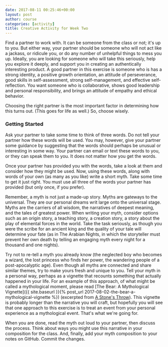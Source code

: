 ```yaml
---
date: 2017-08-11 00:25:46+00:00
layout: post
author: course
categories: [activity]
title: Creative Activity for Week Two
---
```


Find a partner to work with. It can be someone from the class or not; it's up to you. But either way, your partner should be someone who will not act like a jackass, or ridicule you, or do any number of unhelpful things to mess you up. Ideally, you are looking for someone who will take this seriously, help you explore it deeply, and support you in creating an authentically interesting product. A good partner in this exercise is someone who is has a strong identity, a positive growth orientation, an attitude of perseverance, good skills in self-assessment, strong self-management, and effective self-reflection. You want someone who is collaborative, shows good leadership and personal responsibility, and brings an attitude of empathy and ethical behavior.

Choosing the right partner is the most important factor in determining how this turns out. (This goes for life as well.) So, choose wisely.

### Getting Started

Ask your partner to take some time to think of three words. Do not tell your partner how these words will be used. You may, however, give your partner some guidance by suggesting that the words should perhaps be unusual or interesting in some way. Your partner can email or text these words to you, or they can speak them to you. It does not matter how you get the words.

Once your partner has provided you with the words, take a look at them and consider how they might be used. Now, using these words, along with words of your own (as many as you like) write a short myth. Take some time to get it just right. You must use all three of the words your partner has provided (but only once, if you prefer).

Remember, a myth is not just a made-up story. Myths are gateways to the universal. They are our personal dreams writ large onto the universal stage. Myths are the carriers of all wisdom, the narratives of deepest meaning, and the tales of greatest power. When writing your myth, consider options such as an origin story, a teaching story, a creation story, a story about the play of elemental forces in the world. Take the task seriously, as though you were the scribe for an ancient king and the quality of your tale will determine your fate (as in The Arabian Nights, in which the storyteller must prevent her own death by telling an engaging myth every night for a thousand and one nights).

Try not to re-tell a myth you already know (the neglected boy who becomes a wizard, the lost princess who finds her power, the wandering people of a post-apocalyptic age). Even though all myths are connected and share similar themes, try to make yours fresh and unique to you. Tell your myth in a personal way, perhaps as a vignette that recounts something that actually happened in your life. For an example of this approach, of what might be called a mythological moment, please read [The Bear: A Mythological Vignette]({{ site.baseurl }}{% post_url 2017-08-02-the-bear-a-mythological-vignette %}) (excerpted from [A Stone's Throw](https://www.rosslaird.com/stones-throw/)). This vignette is probably longer than the narrative you will craft, but hopefully you will see that one approach to this exercise is to treat an event from your personal experience as a mythological event. That's what we're going for.

When you are done, read the myth out loud to your partner, then discuss the process. Think about ways you might use this narrative in your composition for the class. And, finally, add your myth composition to your notes on GitHub. Commit the changes.

